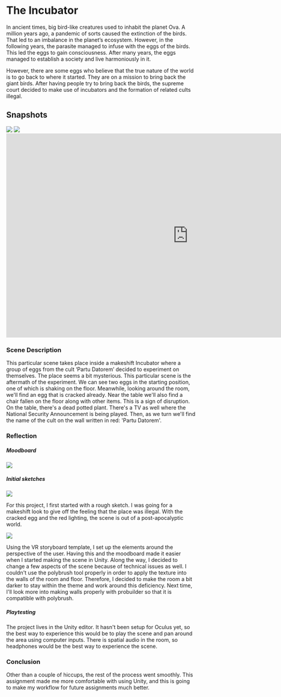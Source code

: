 # The Incubator

In ancient times, big bird-like creatures used to inhabit the planet Ova. A million years ago, a pandemic of sorts caused the extinction of the birds. That led to an imbalance in the planet’s ecosystem. However, in the following years, the parasite managed to infuse with the eggs of the birds. This led the eggs to gain consciousness. After many years, the eggs managed to establish a society and live harmoniously in it. 

However, there are some eggs who believe that the true nature of the world is to go back to where it started. They are on a mission to bring back the giant birds. After having people try to bring back the birds, the supreme court decided to make use of incubators and the formation of related cults illegal.

## Snapshots

<img src="https://media.githubusercontent.com/media/safal312/incubator/main/docs/images/image2.png">

<img src="https://media.githubusercontent.com/media/safal312/incubator/main/docs/images/image1.png">

<iframe width="967" height="544" src="https://www.youtube.com/embed/BpPMA8NXPcY" title="YouTube video player" frameborder="0" allow="accelerometer; autoplay; clipboard-write; encrypted-media; gyroscope; picture-in-picture" allowfullscreen></iframe>

### Scene Description

This particular scene takes place inside a makeshift Incubator where a group of eggs from the cult ‘Partu Datorem’ decided to experiment on themselves. The place seems a bit mysterious. This particular scene is the aftermath of the experiment. 
We can see two eggs in the starting position, one of which is shaking on the floor. Meanwhile, looking around the room, we'll find an egg that is cracked already. Near the table we'll also find a chair fallen on the floor along with other items. This is a sign of disruption. On the table, there's a dead potted plant. There's a TV as well where the National Security Announcement is being played. Then, as we turn we'll find the name of the cult on the wall written in red: 'Partu Datorem'.

### Reflection

##### Moodboard
<img src="https://github.com/safal312/incubator/blob/ef18442bfe15d487aec800986f87f5d5c1eef33e/docs/images/moodboard.jpg">

##### Initial sketches

<img src="https://github.com/safal312/incubator/blob/ef18442bfe15d487aec800986f87f5d5c1eef33e/docs/images/space.jpg">

For this project, I first started with a rough sketch. I was going for a makeshift look to give off the feeling that the place was illegal. With the cracked egg and the red lighting, the scene is out of a post-apocalyptic world.

<img src="https://github.com/safal312/incubator/blob/ef18442bfe15d487aec800986f87f5d5c1eef33e/docs/images/storyboard.jpg">

Using the VR storyboard template, I set up the elements around the perspective of the user. Having this and the moodboard made it easier when I started making the scene in Unity. 
Along the way, I decided to change a few aspects of the scene because of technical issues as well. I couldn't use the polybrush tool properly in order to apply the texture into the walls of the room and floor. Therefore, I decided to make the room a bit darker to stay within the theme and work around this deficiency. Next time, I'll look more into making walls properly with probuilder so that it is compatible with polybrush.

##### Playtesting
The project lives in the Unity editor. It hasn't been setup for Oculus yet, so the best way to experience this would be to play the scene and pan around the area using computer inputs. There is spatial audio in the room, so headphones would be the best way to experience the scene.

### Conclusion

Other than a couple of hiccups, the rest of the process went smoothly. This assignment made me more comfortable with using Unity, and this is going to make my workflow for future assignments much better.
